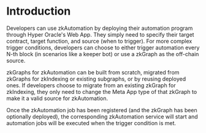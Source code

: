 # Introduction

Developers can use zkAutomation by deploying their automation program through Hyper Oracle's Web App. They simply need to specify their target contract, target function, and source (when to trigger). For more complex trigger conditions, developers can choose to either trigger automation every N-th block (in scenarios like a keeper bot) or use a zkGraph as the off-chain source.

zkGraphs for zkAutomation can be built from scratch, migrated from zkGraphs for zkIndexing or existing subgraphs, or by reusing deployed ones. If developers choose to migrate from an existing zkGraph for zkIndexing, they only need to change the Meta App type of that zkGraph to make it a valid source for zkAutomation.

Once the zkAutomation job has been registered (and the zkGraph has been optionally deployed), the corresponding zkAutomation service will start and automation jobs will be executed when the trigger condition is met.

